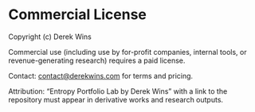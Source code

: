 # Commercial License

Copyright (c) Derek Wins

Commercial use (including use by for-profit companies, internal tools, or revenue-generating research) requires a paid license.

Contact: <contact@derekwins.com> for terms and pricing.

Attribution: “Entropy Portfolio Lab by Derek Wins” with a link to the repository must appear in derivative works and research outputs.
